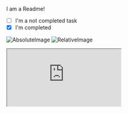 I am a Readme!

- [ ] I'm a not completed task
- [x] I'm completed

![AbsoluteImage](https://example.com/static/image.jpg)
![RelativeImage](static/image.jpg)
![Base64Image](data:image/gif;base64,R0lGODlhAQABAIAAAP///wAAACH5BAEAAAAALAAAAAABAAEAAAICRAEAOw==)

<script>alert('oh, hai');</script>
<iframe src="https://atom.io"></iframe>
